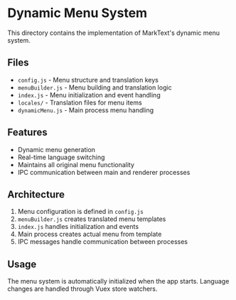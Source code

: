 # Dynamic Menu System

This directory contains the implementation of MarkText's dynamic menu system.

## Files

- `config.js` - Menu structure and translation keys
- `menuBuilder.js` - Menu building and translation logic
- `index.js` - Menu initialization and event handling
- `locales/` - Translation files for menu items
- `dynamicMenu.js` - Main process menu handling

## Features

- Dynamic menu generation
- Real-time language switching
- Maintains all original menu functionality
- IPC communication between main and renderer processes

## Architecture

1. Menu configuration is defined in `config.js`
2. `menuBuilder.js` creates translated menu templates
3. `index.js` handles initialization and events
4. Main process creates actual menu from template
5. IPC messages handle communication between processes

## Usage

The menu system is automatically initialized when the app starts.
Language changes are handled through Vuex store watchers.
